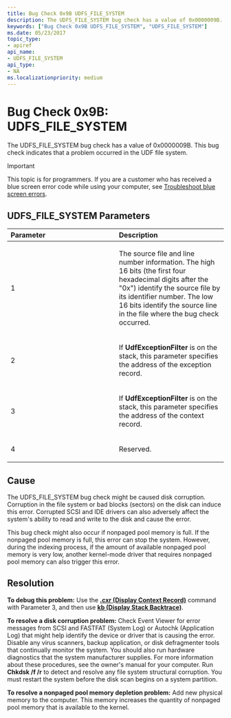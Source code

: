 ```yaml
---
title: Bug Check 0x9B UDFS_FILE_SYSTEM
description: The UDFS_FILE_SYSTEM bug check has a value of 0x0000009B. This bug check indicates that a problem occurred in the UDF file system.
keywords: ["Bug Check 0x9B UDFS_FILE_SYSTEM", "UDFS_FILE_SYSTEM"]
ms.date: 05/23/2017
topic_type:
- apiref
api_name:
- UDFS_FILE_SYSTEM
api_type:
- NA
ms.localizationpriority: medium
---
```


# Bug Check 0x9B: UDFS\_FILE\_SYSTEM


The UDFS\_FILE\_SYSTEM bug check has a value of 0x0000009B. This bug check indicates that a problem occurred in the UDF file system.

> [!IMPORTANT]
> This topic is for programmers. If you are a customer who has received a blue screen error code while using your computer, see [Troubleshoot blue screen errors](https://www.windows.com/stopcode).


## UDFS\_FILE\_SYSTEM Parameters


<table>
<colgroup>
<col width="50%" />
<col width="50%" />
</colgroup>
<thead>
<tr class="header">
<th align="left">Parameter</th>
<th align="left">Description</th>
</tr>
</thead>
<tbody>
<tr class="odd">
<td align="left"><p>1</p></td>
<td align="left"><p>The source file and line number information. The high 16 bits (the first four hexadecimal digits after the "0x") identify the source file by its identifier number. The low 16 bits identify the source line in the file where the bug check occurred.</p></td>
</tr>
<tr class="even">
<td align="left"><p>2</p></td>
<td align="left"><p>If <strong>UdfExceptionFilter</strong> is on the stack, this parameter specifies the address of the exception record.</p></td>
</tr>
<tr class="odd">
<td align="left"><p>3</p></td>
<td align="left"><p>If <strong>UdfExceptionFilter</strong> is on the stack, this parameter specifies the address of the context record.</p></td>
</tr>
<tr class="even">
<td align="left"><p>4</p></td>
<td align="left"><p>Reserved.</p></td>
</tr>
</tbody>
</table>

 

## Cause

The UDFS\_FILE\_SYSTEM bug check might be caused disk corruption. Corruption in the file system or bad blocks (sectors) on the disk can induce this error. Corrupted SCSI and IDE drivers can also adversely affect the system's ability to read and write to the disk and cause the error.

This bug check might also occur if nonpaged pool memory is full. If the nonpaged pool memory is full, this error can stop the system. However, during the indexing process, if the amount of available nonpaged pool memory is very low, another kernel-mode driver that requires nonpaged pool memory can also trigger this error.

## Resolution

**To debug this problem:** Use the [**.cxr (Display Context Record)**](-cxr--display-context-record-.md) command with Parameter 3, and then use [**kb (Display Stack Backtrace)**](k--kb--kc--kd--kp--kp--kv--display-stack-backtrace-.md).

**To resolve a disk corruption problem:** Check Event Viewer for error messages from SCSI and FASTFAT (System Log) or Autochk (Application Log) that might help identify the device or driver that is causing the error. Disable any virus scanners, backup application, or disk defragmenter tools that continually monitor the system. You should also run hardware diagnostics that the system manufacturer supplies. For more information about these procedures, see the owner's manual for your computer. Run **Chkdsk /f /r** to detect and resolve any file system structural corruption. You must restart the system before the disk scan begins on a system partition.

**To resolve a nonpaged pool memory depletion problem:** Add new physical memory to the computer. This memory increases the quantity of nonpaged pool memory that is available to the kernel.

 

 




